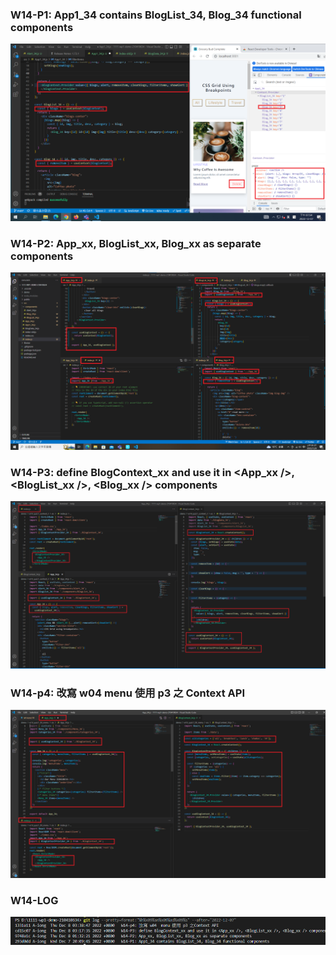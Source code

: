 ### W14-P1: App1_34 contains BlogList_34, Blog_34 functional components

![](W14-P1.png)

### W14-P2: App_xx, BlogList_xx, Blog_xx as separate components

![](w14-P2.png)

### W14-P3: define BlogContext_xx and use it in <App_xx />, <BlogList_xx />, <Blog_xx /> components

![](w14-p3.png)

### W14-p4: 改寫 w04 menu 使用 p3 之 Context API

![](w14-p4.png)

### W14-LOG
![](w14-LOG.png)
